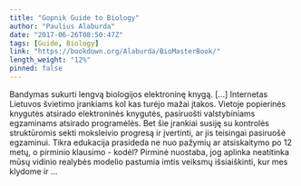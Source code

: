 ```yaml
---
title: "Gopnik Guide to Biology"
author: "Paulius Alaburda"
date: "2017-06-26T08:50:47Z"
tags: [Guide, Biology]
link: "https://bookdown.org/Alaburda/BioMasterBook/"
length_weight: "12%"
pinned: false
---
```


Bandymas sukurti lengvą biologijos elektroninę knygą. [...] Internetas Lietuvos švietimo įrankiams kol kas turėjo mažai įtakos. Vietoje popierinės knygutės atsirado elektroninės knygutės, pasiruošti valstybiniams egzaminams atsirado programėlės. Bet šie įrankiai susiję su kontrolės struktūromis sekti moksleivio progresą ir įvertinti, ar jis teisingai pasiruošė egzaminui. Tikra edukacija prasideda ne nuo pažymių ar atsiskaitymo po 12 metų, o pirminio klausimo - kodėl? Pirminė nuostaba, jog aplinka neatitinka mūsų vidinio realybės modelio pastumia imtis veiksmų išsiaiškinti, kur mes klydome ir ...
